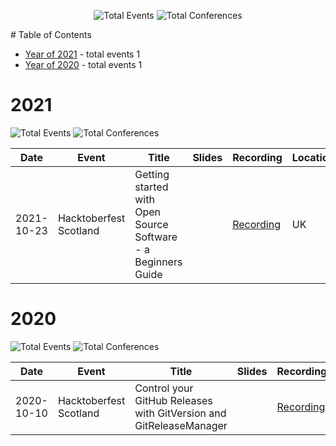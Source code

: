 <div align='center'><p><img src="https://img.shields.io/badge/total-2-blue?style=flat-square" alt="Total Events">  <img src="https://img.shields.io/badge/conferences-2-red?style=flat-square" alt="Total Conferences">   </p>
</div>
  # Table of Contents


 - [Year of 2021](#2021) - total events 1
 - [Year of 2020](#2020) - total events 1

# 2021


![Total Events](https://img.shields.io/badge/total-1-blue?style=flat-square)  ![Total Conferences](https://img.shields.io/badge/conferences-1-red?style=flat-square)   


| Date | Event | Title | Slides | Recording | Location | Language |
| ---- | ----- | ----- | ------ | --------- | -------- | -------- |
| 2021-10-23 | Hacktoberfest Scotland | Getting started with Open Source Software - a Beginners Guide |  | [Recording](https://www.youtube.com/watch?v=tKdJmCvOHYU) | UK | English |


# 2020


![Total Events](https://img.shields.io/badge/total-1-blue?style=flat-square)  ![Total Conferences](https://img.shields.io/badge/conferences-1-red?style=flat-square)   


| Date | Event | Title | Slides | Recording | Location | Language |
| ---- | ----- | ----- | ------ | --------- | -------- | -------- |
| 2020-10-10 | Hacktoberfest Scotland | Control your GitHub Releases with GitVersion and GitReleaseManager |  | [Recording](https://www.youtube.com/watch?v=o1gmCLe6mfA) | UK | English |


